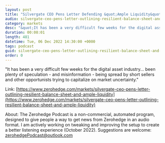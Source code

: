 ```yaml
---
layout: post
title: "Silvergate CEO Pens Letter Defending &quot;Ample Liquidity&quot; As Elizabeth Warren &quot;Demands Answers&quot; On FTX"
audio: silvergate-ceo-pens-letter-outlining-resilient-balance-sheet-and-ample-liquidity-0
category: markets
desc: "&quot;It has been a very difficult few weeks for the digital asset industry... been plenty of speculation - and misinformation - being spread by short sellers and other opportunists trying to capitalize on market uncertainty.&quot;"
duration: 00:08:01
length: 481
datetime: Tue, 06 Dec 2022 14:30:00 +0000
tags: podcast
guid: silvergate-ceo-pens-letter-outlining-resilient-balance-sheet-and-ample-liquidity-0
order: 0
---
```

&quot;It has been a very difficult few weeks for the digital asset industry... been plenty of speculation - and misinformation - being spread by short sellers and other opportunists trying to capitalize on market uncertainty.&quot;

Link: [https://www.zerohedge.com/markets/silvergate-ceo-pens-letter-outlining-resilient-balance-sheet-and-ample-liquidity](https://www.zerohedge.com/markets/silvergate-ceo-pens-letter-outlining-resilient-balance-sheet-and-ample-liquidity)

About: The Zerohedge Podcast is a non-commercial, automated program, designed to give people a way to get news from Zerohedge in an audio format.  I am actively working on tweaking and improving the setup to create a better listening experience (October 2022).  Suggestions are welcome: [zerohedgePodcast@outlook.com](mailto:zerohedgePodcast@outlook.com)